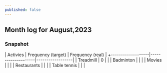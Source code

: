 ```yaml
---
published: false
---
```

## Month log for August,2023

### Snapshot

| Activies          | Frequency (target) | Frequency (real) |
+-------------------|--------------------|------------------| 
| Treadmill         |     0              |                  | 
| Badminton         |                    |                  |
| Movies            |                    |                  |
| Restaurants       |                    |                  |
| Table tennis      |                    |                  |

